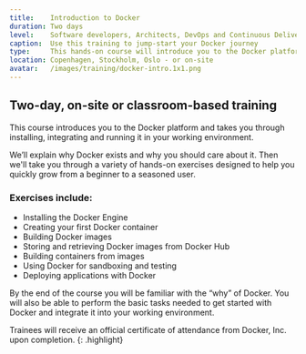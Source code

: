 ```yaml
---
title:    Introduction to Docker
duration: Two days
level:    Software developers, Architects, DevOps and Continuous Delivery practitioners
caption:  Use this training to jump-start your Docker journey
type:     This hands-on course will introduce you to the Docker platform and take you through installing, integrating and running it in your working environment.
location: Copenhagen, Stockholm, Oslo - or on-site
avatar:   /images/training/docker-intro.1x1.png
---
```


## Two-day, on-site or classroom-based training

This course introduces you to the Docker platform and takes you through installing, integrating and running it in your working environment.

We’ll explain why Docker exists and why you should care about it.
Then we'll take you through a variety of hands-on exercises designed to help you quickly grow from a beginner to a seasoned user.

### Exercises include:

* Installing the Docker Engine
* Creating your first Docker container
* Building Docker images
* Storing and retrieving Docker images from Docker Hub
* Building containers from images
* Using Docker for sandboxing and testing
* Deploying applications with Docker

By the end of the course you will be familiar with the “why” of Docker. 
You will also be able to perform the basic tasks needed to get started with Docker and integrate it into your working environment.


Trainees will receive an official certificate of attendance from Docker, Inc. upon completion.
{: .highlight}
